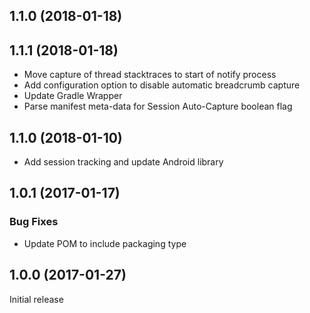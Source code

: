 ## 1.1.0 (2018-01-18)
## 1.1.1 (2018-01-18)

* Move capture of thread stacktraces to start of notify process
* Add configuration option to disable automatic breadcrumb capture
* Update Gradle Wrapper
* Parse manifest meta-data for Session Auto-Capture boolean flag

## 1.1.0 (2018-01-10)

* Add session tracking and update Android library

## 1.0.1 (2017-01-17)

### Bug Fixes

* Update POM to include packaging type

## 1.0.0 (2017-01-27)

Initial release
